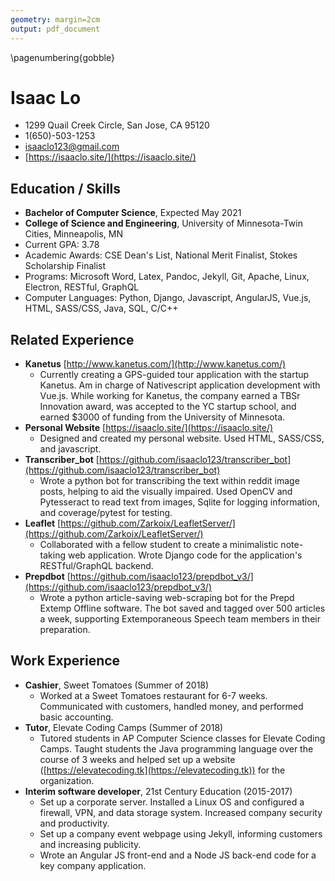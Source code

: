 ```yaml
---
geometry: margin=2cm
output: pdf_document
---
```


\pagenumbering{gobble}

# Isaac Lo

* 1299 Quail Creek Circle, San Jose, CA 95120
* 1(650)-503-1253
* isaaclo123@gmail.com
* [https://isaaclo.site/](https://isaaclo.site/)

## Education / Skills

* **Bachelor of Computer Science**, Expected May 2021
* **College of Science and Engineering**, University of Minnesota-Twin Cities, Minneapolis, MN
* Current GPA: 3.78
* Academic Awards: CSE Dean's List, National Merit Finalist, Stokes Scholarship Finalist
* Programs: Microsoft Word, Latex, Pandoc, Jekyll, Git, Apache, Linux, Electron, RESTful, GraphQL
* Computer Languages: Python, Django, Javascript, AngularJS, Vue.js, HTML, SASS/CSS, Java, SQL, 
  C/C++

## Related Experience

* **Kanetus** [http://www.kanetus.com/](http://www.kanetus.com/)
    * Currently creating a GPS-guided tour application with the startup Kanetus. Am in charge of 
      Nativescript application development with Vue.js. While working for Kanetus, the company 
      earned a TBSr Innovation award, was accepted to the YC startup school, and earned \$3000 of 
      funding from the University of Minnesota.
* **Personal Website** [https://isaaclo.site/](https://isaaclo.site/)
    * Designed and created my personal website. Used HTML, SASS/CSS, and javascript.
* **Transcriber_bot** 
  [https://github.com/isaaclo123/transcriber_bot](https://github.com/isaaclo123/transcriber_bot)
    * Wrote a python bot for transcribing the text within reddit image posts, helping to aid the 
      visually impaired. Used OpenCV and Pytesseract to read text from images, Sqlite for logging 
      information, and coverage/pytest for testing.
* **Leaflet** 
  [https://github.com/Zarkoix/LeafletServer/](https://github.com/Zarkoix/LeafletServer/)
    * Collaborated with a fellow student to create a minimalistic note-taking web application. 
      Wrote Django code for the application's RESTful/GraphQL backend.
* **Prepdbot** 
  [https://github.com/isaaclo123/prepdbot_v3/](https://github.com/isaaclo123/prepdbot_v3/)
    * Wrote a python article-saving web-scraping bot for the Prepd Extemp Offline software. The bot 
      saved and tagged over 500 articles a week, supporting Extemporaneous Speech team members in 
      their preparation.

## Work Experience

* **Cashier**, Sweet Tomatoes (Summer of 2018)
    * Worked at a Sweet Tomatoes restaurant for 6-7 weeks. Communicated with customers, handled 
      money, and performed basic accounting.
* **Tutor**, Elevate Coding Camps (Summer of 2018)
    * Tutored students in AP Computer Science classes for Elevate Coding Camps. Taught students the 
      Java programming language over the course of 3 weeks and helped set up a website
      ([https://elevatecoding.tk](https://elevatecoding.tk)) for the organization.
* **Interim software developer**, 21st Century Education (2015-2017)
    * Set up a corporate server. Installed a Linux OS and configured a firewall, VPN, and data 
      storage system. Increased company security and productivity.
    * Set up a company event webpage using Jekyll, informing customers and increasing publicity.
    * Wrote an Angular JS front-end and a Node JS back-end code for a key company application. 
